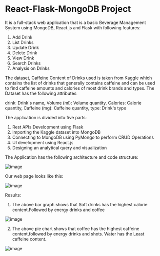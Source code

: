 # React-Flask-MongoDB Project

It is a full-stack web application that is a basic Beverage Management System using MongoDB, React.js and Flask with following features:
1. Add Drink
2. List Drinks
3. Update Drink
4. Delete Drink
5. View Drink
6. Search Drinks
7. Analysis on Drinks

The dataset, Caffeine Content of Drinks used is taken from Kaggle which contains the list of drinks that generally contains caffeine and can be used to find caffeine amounts and calories of most drink brands and types.
The Dataset has the following attributes:

drink: Drink's name, 
Volume (ml): Volume quantity, 
Calories: Calorie quantity,
Caffeine (mg): Caffeine quantity,
type: Drink's type

The application is divided into five parts:
1. Rest APIs Development using Flask
2. Importing the Kaggle dataset into MongoDB
3. Connecting to MongoDB using PyMongo to perform CRUD Operations
4. UI development using React.js
5. Designing an analytical query and visualization

The Application has the following architecture and code structure:

![image](https://github.com/user-attachments/assets/3fb89e76-5c48-410f-9158-7591ed7277f0)

Our web page looks like this:

![image](https://github.com/user-attachments/assets/3a85bb1a-00d8-488d-8f28-aa91a1de2784)

Results:
1. The above bar graph shows that Soft drinks has the highest calorie content.Followed by energy drinks and coffee

![image](https://github.com/user-attachments/assets/6cbd78ea-0fae-476c-a5fc-8831bd3dfb9c)

2. The above pie chart shows that coffee has the highest caffeine content,followed by energy drinks and shots. Water has the Least caffeine content.

![image](https://github.com/user-attachments/assets/bd5b7eba-9f8e-4bff-9e0a-533ef92ed1bb)




